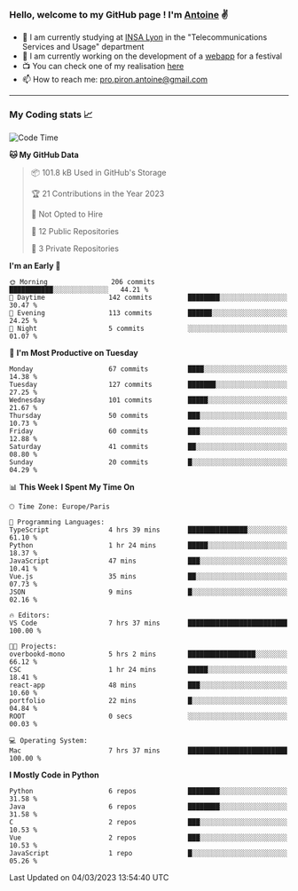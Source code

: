 ### Hello, welcome to my GitHub page ! I'm [Antoine](https://github.com/AntoinePiron) ✌️

- 🌱 I am currently studying at [INSA Lyon](https://www.insa-lyon.fr) in the "Telecommunications Services and Usage" department
- 🔭 I am currently working on the development of a [webapp](https://github.com/24HeuresINSA/Overbookd) for a festival
- 📺 You can check one of my realisation [here](https://astustc.fr)
- 📫 How to reach me: [pro.piron.antoine@gmail.com](mailto:pro.piron.antoine@gmail.com)

---

### My Coding stats 📈
<!--START_SECTION:waka-->
![Code Time](http://img.shields.io/badge/Code%20Time-47%20hrs%2049%20mins-blue)

**🐱 My GitHub Data** 

> 📦 101.8 kB Used in GitHub's Storage 
 > 
> 🏆 21 Contributions in the Year 2023
 > 
> 🚫 Not Opted to Hire
 > 
> 📜 12 Public Repositories 
 > 
> 🔑 3 Private Repositories 
 > 
**I'm an Early 🐤** 

```text
🌞 Morning                206 commits         ███████████░░░░░░░░░░░░░░   44.21 % 
🌆 Daytime                142 commits         ████████░░░░░░░░░░░░░░░░░   30.47 % 
🌃 Evening                113 commits         ██████░░░░░░░░░░░░░░░░░░░   24.25 % 
🌙 Night                  5 commits           ░░░░░░░░░░░░░░░░░░░░░░░░░   01.07 % 
```
📅 **I'm Most Productive on Tuesday** 

```text
Monday                   67 commits          ████░░░░░░░░░░░░░░░░░░░░░   14.38 % 
Tuesday                  127 commits         ███████░░░░░░░░░░░░░░░░░░   27.25 % 
Wednesday                101 commits         █████░░░░░░░░░░░░░░░░░░░░   21.67 % 
Thursday                 50 commits          ███░░░░░░░░░░░░░░░░░░░░░░   10.73 % 
Friday                   60 commits          ███░░░░░░░░░░░░░░░░░░░░░░   12.88 % 
Saturday                 41 commits          ██░░░░░░░░░░░░░░░░░░░░░░░   08.80 % 
Sunday                   20 commits          █░░░░░░░░░░░░░░░░░░░░░░░░   04.29 % 
```


📊 **This Week I Spent My Time On** 

```text
🕑︎ Time Zone: Europe/Paris

💬 Programming Languages: 
TypeScript               4 hrs 39 mins       ███████████████░░░░░░░░░░   61.10 % 
Python                   1 hr 24 mins        █████░░░░░░░░░░░░░░░░░░░░   18.37 % 
JavaScript               47 mins             ███░░░░░░░░░░░░░░░░░░░░░░   10.41 % 
Vue.js                   35 mins             ██░░░░░░░░░░░░░░░░░░░░░░░   07.73 % 
JSON                     9 mins              █░░░░░░░░░░░░░░░░░░░░░░░░   02.16 % 

🔥 Editors: 
VS Code                  7 hrs 37 mins       █████████████████████████   100.00 % 

🐱‍💻 Projects: 
overbookd-mono           5 hrs 2 mins        █████████████████░░░░░░░░   66.12 % 
CSC                      1 hr 24 mins        █████░░░░░░░░░░░░░░░░░░░░   18.41 % 
react-app                48 mins             ███░░░░░░░░░░░░░░░░░░░░░░   10.60 % 
portfolio                22 mins             █░░░░░░░░░░░░░░░░░░░░░░░░   04.84 % 
ROOT                     0 secs              ░░░░░░░░░░░░░░░░░░░░░░░░░   00.03 % 

💻 Operating System: 
Mac                      7 hrs 37 mins       █████████████████████████   100.00 % 
```

**I Mostly Code in Python** 

```text
Python                   6 repos             ████████░░░░░░░░░░░░░░░░░   31.58 % 
Java                     6 repos             ████████░░░░░░░░░░░░░░░░░   31.58 % 
C                        2 repos             ███░░░░░░░░░░░░░░░░░░░░░░   10.53 % 
Vue                      2 repos             ███░░░░░░░░░░░░░░░░░░░░░░   10.53 % 
JavaScript               1 repo              █░░░░░░░░░░░░░░░░░░░░░░░░   05.26 % 
```




 Last Updated on 04/03/2023 13:54:40 UTC
<!--END_SECTION:waka-->
